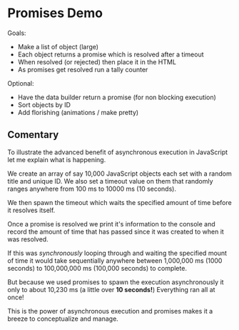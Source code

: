 # Promises Demo

Goals:

- Make a list of object (large)
- Each object returns a promise which is resolved after a timeout
- When resolved (or rejected) then place it in the HTML
- As promises get resolved run a tally counter

Optional:

- Have the data builder return a promise (for non blocking execution)
- Sort objects by ID
- Add florishing (animations / make pretty)

## Comentary

To illustrate the advanced benefit of asynchronous execution in JavaScript let
me explain what is happening.

We create an array of say 10,000 JavaScript objects each set with a random
title and unique ID. We also set a timeout value on them that randomly ranges
anywhere from 100 ms to 10000 ms (10 seconds).

We then spawn the timeout which waits the specified amount of time before it
resolves itself.

Once a promise is resolved we print it's information to the console and record
the amount of time that has passed since it was created to when it was
resolved.

If this was *synchronously* looping through and waiting the specified mount of
time it would take sequentially anywhere between 1,000,000 ms (1000 seconds) to
100,000,000 ms (100,000 seconds) to complete.

But because we used promises to spawn the execution asynchronously it only to
about 10,230 ms (a little over **10 seconds!**) Everything ran all at once!

This is the power of asynchronous execution and promises makes it a breeze to
conceptualize and manage.
